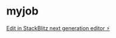 # myjob

[Edit in StackBlitz next generation editor ⚡️](https://stackblitz.com/~/github.com/perwriter/myjob)
